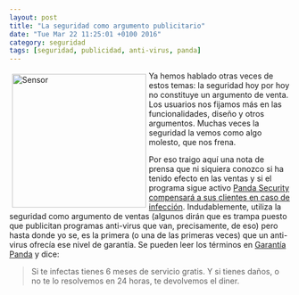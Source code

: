 ```yaml
---
layout: post
title: "La seguridad como argumento publicitario"
date: "Tue Mar 22 11:25:01 +0100 2016"
category: seguridad
tags: [seguridad, publicidad, anti-virus, panda]
---
```






<a href="https://500px.com/photo/82547337/sensores-by-fernando-tricas" title="Sensor"><img src="https://drscdn.500px.org/photo/82547337/q%3D80_m%3D1500/9737205bb9c944998a9d358634649b84" width="240"  alt="Sensor" style="float:left; margin:5px"></a>
Ya hemos hablado otras veces de estos temas: la seguridad hoy por hoy no constituye un argumento de venta. Los usuarios nos fijamos más en las funcionalidades, diseño y otros argumentos. Muchas veces la seguridad la vemos como algo molesto, que nos frena.

Por eso traigo aquí una nota de prensa que ni siquiera conozco si ha tenido efecto en las ventas y si el programa sigue activo [Panda Security compensará a sus clientes en caso de infección](http://www.europapress.es/portaltic/software/noticia-panda-security-compensara-clientes-caso-infeccion-20150609155932.html). Indudablemente, utiliza la seguridad como argumento de ventas (algunos dirán que es trampa puesto que publicitan programas anti-virus que van, precisamente, de eso) pero hasta donde yo se, es la primera (o una de las primeras veces) que un anti-virus ofrecía ese nivel de garantía. Se pueden leer los términos en [Garantía Panda](http://www.pandasecurity.com/spain/warranty/) y dice:

> Si te infectas tienes 6 meses de servicio gratis.
> Y si tienes daños, o no te lo resolvemos en 24 horas, te devolvemos el diner.
